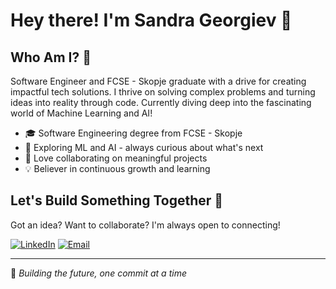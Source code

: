 # Hey there! I'm Sandra Georgiev 👋

## Who Am I? 💭

Software Engineer and FCSE - Skopje graduate with a drive for creating impactful tech solutions. I thrive on solving complex problems and turning ideas into reality through code. Currently diving deep into the fascinating world of Machine Learning and AI!

* 🎓 Software Engineering degree from FCSE - Skopje
* 🤖 Exploring ML and AI - always curious about what's next
* 🚀 Love collaborating on meaningful projects
* 💡 Believer in continuous growth and learning


## Let's Build Something Together 🌟

Got an idea? Want to collaborate? I'm always open to connecting!

[![LinkedIn](https://img.shields.io/badge/-LinkedIn-0077B5?style=flat-square&logo=linkedin&logoColor=white)]((https://www.linkedin.com/in/sandra-georgiev-5451bb1bb/))
[![Email](https://img.shields.io/badge/-Email-D14836?style=flat-square&logo=gmail&logoColor=white)](mailto:sandrageorgiev002@gmail.com)

---

💫 *Building the future, one commit at a time*
